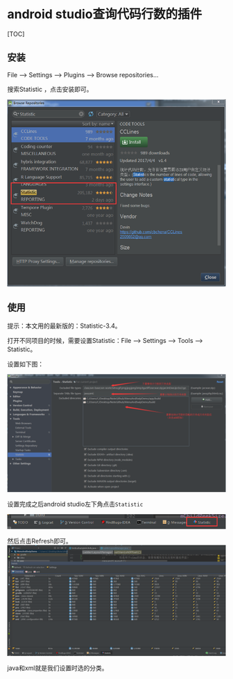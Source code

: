# android studio查询代码行数的插件

[TOC]

## 安装

File --> Settings --> Plugins  --> Browse repositories...      

搜索Statistic ，点击安装即可。

 ![1](1.png)

## 使用

提示：本文用的最新版的：Statistic-3.4。

打开不同项目的时候，需要设置Statistic：File --> Settings --> Tools --> Statistic。

设置如下图：

 ![2](2.png)



设置完成之后android studio左下角点击`Statistic`

 ![3](3.png)



然后点击Refresh即可。 ![6](6.png)

java和xml就是我们设置时选的分类。